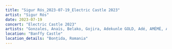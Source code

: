 ```yaml
---
title: "Sigur Rós_2023-07-19_Electric Castle 2023"
artist: "Sigur Rós"
date: 2023-07-19
concert: "Electric Castle 2023"
artists: "Gonzales, Anaïs, Belako, Gojira, Adekunle GOLD, Adé, AMÉMÉ, Anna Calvi, Amenra, Amaia, London Contemporary Orchestra, Anfisa Letyago, Bombay Bicycle Club, Alina Pash, Argy, Sigur Rós, AR/CO, Angel Olsen, Antònia Font, alt-J, Dinos, Indochine"
location: "Banffy Castle"
location_details: "Bonțida, Romania"
---
```

